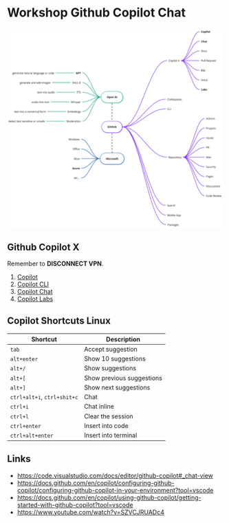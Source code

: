 # Workshop Github Copilot Chat

![github](/docs/assets/github.jpg)

## Github Copilot X

Remember to **DISCONNECT VPN**.

1. [Copilot](./copilot/README.md)
1. [Copilot CLI](./cli/README.md)
1. [Copilot Chat](./chat/README.md)
1. [Copilot Labs](https://marketplace.visualstudio.com/items?itemName=GitHub.copilot-labs)

## Copilot Shortcuts Linux

| Shortcut | Description |
| -------- | ----------- |
| `tab` | Accept suggestion |
| `alt+enter` | Show 10 suggestions |
| `alt+/` | Show suggestions |
| `alt+[` | Show previous suggestions |
| `alt+]` | Show next suggestions |
| `ctrl+alt+i`, `ctrl+shit+c` | Chat |
| `ctrl+i` | Chat inline |
| `ctrl+l` | Clear the session |
| `ctrl+enter` | Insert into code |
| `ctrl+alt+enter` | Insert into terminal |

## Links

- https://code.visualstudio.com/docs/editor/github-copilot#_chat-view
- https://docs.github.com/en/copilot/configuring-github-copilot/configuring-github-copilot-in-your-environment?tool=vscode
- https://docs.github.com/en/copilot/using-github-copilot/getting-started-with-github-copilot?tool=vscode
- https://www.youtube.com/watch?v=SZVCJRUADc4
